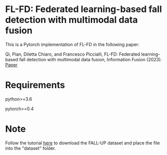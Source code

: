 # FL-FD: Federated learning-based fall detection with multimodal data fusion
This is a Pytorch implementation of FL-FD in the following paper:

Qi, Pian, Diletta Chiaro, and Francesco Piccialli, FL-FD: Federated learning-based fall detection with multimodal data fusion, Information Fusion (2023). [Paper](https://www.sciencedirect.com/science/article/pii/S1566253523002063/)

# Requirements
python>=3.6

pytorch>=0.4

# Note
Follow the tutorial [here](https://github.com/jpnm561/HAR-UP/tree/master/DataBaseDownload/) to download the FALL-UP dataset and place the file into the "dataset" folder.
